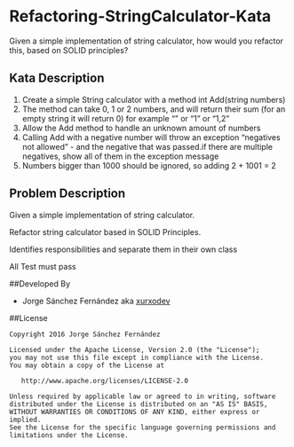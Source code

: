 # Refactoring-StringCalculator-Kata
Given a simple implementation of string calculator, how would you refactor this, based on SOLID principles?

## Kata Description
1. Create a simple String calculator with a method int Add(string numbers)
  1. The method can take 0, 1 or 2 numbers, and will return their sum (for an empty string it will return 0) for example “” or “1” or “1,2”
2. Allow the Add method to handle an unknown amount of numbers
3. Calling Add with a negative number will throw an exception “negatives not allowed” - and the negative that was passed.if there are multiple negatives, show all of them in the exception message  
4. Numbers bigger than 1000 should be ignored, so adding 2 + 1001  = 2

## Problem Description

Given a simple implementation of string calculator.

Refactor string calculator based in SOLID Principles.

Identifies responsibilities and separate them in their own class 

All Test must pass

##Developed By

* Jorge Sánchez Fernández aka [xurxodev](https://twitter.com/xurxodev)

##License


    Copyright 2016 Jorge Sánchez Fernández

    Licensed under the Apache License, Version 2.0 (the "License");
    you may not use this file except in compliance with the License.
    You may obtain a copy of the License at

       http://www.apache.org/licenses/LICENSE-2.0

    Unless required by applicable law or agreed to in writing, software
    distributed under the License is distributed on an "AS IS" BASIS,
    WITHOUT WARRANTIES OR CONDITIONS OF ANY KIND, either express or implied.
    See the License for the specific language governing permissions and
    limitations under the License.
